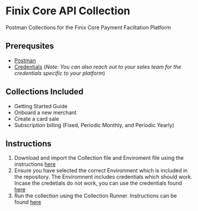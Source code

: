 # Finix Core API Collection

Postman Collections for the Finix Core Payment Faclitation Platform

## Prerequsites

- [Postman](https://www.postman.com/downloads/)
- [Credentials](https://developers.finixpayments.com/#authentication) (_Note: You can also reach out to your sales team for the credentials specific to your platform_)

## Collections Included

- Getting Started Guide
- Onboard a new merchant
- Create a card sale
- Subscription billing (Fixed, Periodic Monthly, and Periodic Yearly)

## Instructions

1. Download and import the Collection file and Enviroment file using the instructions [here](https://learning.postman.com/docs/getting-started/importing-and-exporting-data/)
2. Ensure you have selected the correct Environment which is included in the repository. The Enviromnent includes credentials which should work. Incase the credetials do not work, you can use the credentials found [here](https://developers.finixpayments.com/#authentication)
3. Run the collection using the Collection Runner. Instructions can be found [here](https://learning.postman.com/docs/running-collections/intro-to-collection-runs/)
